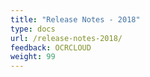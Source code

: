 ```yaml
---
title: "Release Notes - 2018"
type: docs
url: /release-notes-2018/
feedback: OCRCLOUD
weight: 99
---
```



